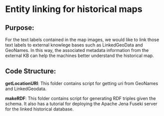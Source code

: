 # Entity linking for historical maps

## Purpose:
For the text labels contained in the map images, we would like to link those text labels to external knowlege bases such as LinkedGeoData and GeoNames. In this way, the associated metadata information from the external KB can help the machines better understand the historical map. 

## Code Structure:

**getLocationURI**:
This folder contains script for getting uri from GeoNames and LinkedGeodata. 

**makeRDF**:
This folder contains script for generating RDF triples given the schema. It also has a tutorial for deploying the Apache Jena Fuseki server for the linked historical database. 
